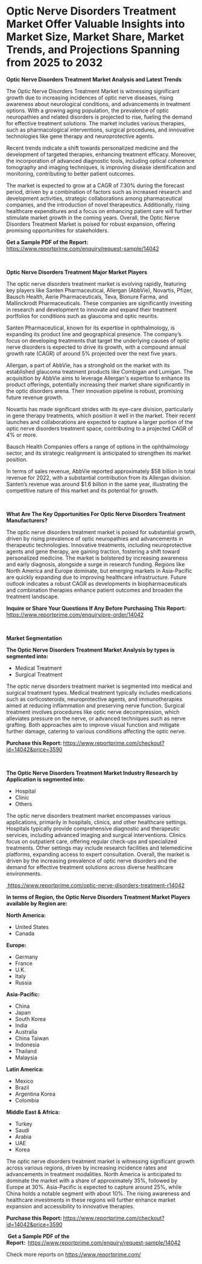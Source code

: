 <p><h1>Optic Nerve Disorders Treatment Market Offer Valuable Insights into Market Size, Market Share, Market Trends, and Projections Spanning from 2025 to 2032</h1></p><p><strong>Optic Nerve Disorders Treatment Market Analysis and Latest Trends</strong></p>
<p><p>The Optic Nerve Disorders Treatment Market is witnessing significant growth due to increasing incidences of optic nerve diseases, rising awareness about neurological conditions, and advancements in treatment options. With a growing aging population, the prevalence of optic neuropathies and related disorders is projected to rise, fueling the demand for effective treatment solutions. The market includes various therapies, such as pharmacological interventions, surgical procedures, and innovative technologies like gene therapy and neuroprotective agents.</p><p>Recent trends indicate a shift towards personalized medicine and the development of targeted therapies, enhancing treatment efficacy. Moreover, the incorporation of advanced diagnostic tools, including optical coherence tomography and imaging techniques, is improving disease identification and monitoring, contributing to better patient outcomes.</p><p>The market is expected to grow at a CAGR of 7.30% during the forecast period, driven by a combination of factors such as increased research and development activities, strategic collaborations among pharmaceutical companies, and the introduction of novel therapeutics. Additionally, rising healthcare expenditures and a focus on enhancing patient care will further stimulate market growth in the coming years. Overall, the Optic Nerve Disorders Treatment Market is poised for robust expansion, offering promising opportunities for stakeholders.</p></p>
<p><strong>Get a Sample PDF of the Report:&nbsp;</strong> <a href="https://www.reportprime.com/enquiry/request-sample/14042?utm_campaign=3547&utm_medium=2&utm_source=Github&utm_content=ia&utm_term=20032025&utm_id=optic-nerve-disorders-treatment">https://www.reportprime.com/enquiry/request-sample/14042</a></p>
<p>&nbsp;</p>
<p><strong>Optic Nerve Disorders Treatment Major Market Players</strong></p>
<p><p>The optic nerve disorders treatment market is evolving rapidly, featuring key players like Santen Pharmaceutical, Allergan (AbbVie), Novartis, Pfizer, Bausch Health, Aerie Pharmaceuticals, Teva, Bionure Farma, and Mallinckrodt Pharmaceuticals. These companies are significantly investing in research and development to innovate and expand their treatment portfolios for conditions such as glaucoma and optic neuritis.</p><p>Santen Pharmaceutical, known for its expertise in ophthalmology, is expanding its product line and geographical presence. The company’s focus on developing treatments that target the underlying causes of optic nerve disorders is expected to drive its growth, with a compound annual growth rate (CAGR) of around 5% projected over the next five years.</p><p>Allergan, a part of AbbVie, has a stronghold on the market with its established glaucoma treatment products like Combigan and Lumigan. The acquisition by AbbVie aims to leverage Allergan's expertise to enhance its product offerings, potentially increasing their market share significantly in the optic disorders arena. Their innovation pipeline is robust, promising future revenue growth.</p><p>Novartis has made significant strides with its eye-care division, particularly in gene therapy treatments, which position it well in the market. Their recent launches and collaborations are expected to capture a larger portion of the optic nerve disorders treatment space, contributing to a projected CAGR of 4% or more.</p><p>Bausch Health Companies offers a range of options in the ophthalmology sector, and its strategic realignment is anticipated to strengthen its market position. </p><p>In terms of sales revenue, AbbVie reported approximately $58 billion in total revenue for 2022, with a substantial contribution from its Allergan division. Santen’s revenue was around $1.6 billion in the same year, illustrating the competitive nature of this market and its potential for growth.</p></p>
<p>&nbsp;</p>
<p><strong>What Are The Key Opportunities For Optic Nerve Disorders Treatment Manufacturers?</strong></p>
<p><p>The optic nerve disorders treatment market is poised for substantial growth, driven by rising prevalence of optic neuropathies and advancements in therapeutic technologies. Innovative treatments, including neuroprotective agents and gene therapy, are gaining traction, fostering a shift toward personalized medicine. The market is bolstered by increasing awareness and early diagnosis, alongside a surge in research funding. Regions like North America and Europe dominate, but emerging markets in Asia-Pacific are quickly expanding due to improving healthcare infrastructure. Future outlook indicates a robust CAGR as developments in biopharmaceuticals and combination therapies enhance patient outcomes and broaden the treatment landscape.</p></p>
<p><strong>Inquire or Share Your Questions If Any Before Purchasing This Report:</strong> <a href="https://www.reportprime.com/enquiry/pre-order/14042?utm_campaign=3547&utm_medium=2&utm_source=Github&utm_content=ia&utm_term=20032025&utm_id=optic-nerve-disorders-treatment">https://www.reportprime.com/enquiry/pre-order/14042</a></p>
<p>&nbsp;</p>
<p><strong>Market Segmentation</strong></p>
<p><strong>The Optic Nerve Disorders Treatment Market Analysis by types is segmented into:</strong></p>
<p><ul><li>Medical Treatment</li><li>Surgical Treatment</li></ul></p>
<p><p>The optic nerve disorders treatment market is segmented into medical and surgical treatment types. Medical treatment typically includes medications such as corticosteroids, neuroprotective agents, and immunotherapies aimed at reducing inflammation and preserving nerve function. Surgical treatment involves procedures like optic nerve decompression, which alleviates pressure on the nerve, or advanced techniques such as nerve grafting. Both approaches aim to improve visual function and mitigate further damage, catering to various conditions affecting the optic nerve.</p></p>
<p><strong>Purchase this Report:&nbsp;</strong><a href="https://www.reportprime.com/checkout?id=14042&price=3590&utm_campaign=3547&utm_medium=2&utm_source=Github&utm_content=ia&utm_term=20032025&utm_id=optic-nerve-disorders-treatment">https://www.reportprime.com/checkout?id=14042&price=3590</a></p>
<p>&nbsp;</p>
<p><strong>The Optic Nerve Disorders Treatment Market Industry Research by Application is segmented into:</strong></p>
<p><ul><li>Hospital</li><li>Clinic</li><li>Others</li></ul></p>
<p><p>The optic nerve disorders treatment market encompasses various applications, primarily in hospitals, clinics, and other healthcare settings. Hospitals typically provide comprehensive diagnostic and therapeutic services, including advanced imaging and surgical interventions. Clinics focus on outpatient care, offering regular check-ups and specialized treatments. Other settings may include research facilities and telemedicine platforms, expanding access to expert consultation. Overall, the market is driven by the increasing prevalence of optic nerve disorders and the demand for effective treatment solutions across diverse healthcare environments.</p></p>
<p><a href="https://www.reportprime.com/optic-nerve-disorders-treatment-r14042?utm_campaign=3547&utm_medium=2&utm_source=Github&utm_content=ia&utm_term=20032025&utm_id=optic-nerve-disorders-treatment">&nbsp;https://www.reportprime.com/optic-nerve-disorders-treatment-r14042</a></p>
<p><strong>In terms of Region, the Optic Nerve Disorders Treatment Market Players available by Region are:</strong></p>
<p>
    <p> <strong> North America: </strong>
        <ul>
            <li>United States</li>
            <li>Canada</li>
        </ul>
        </p> 
    <p> <strong> Europe: </strong>
        <ul>
            <li>Germany</li>
            <li>France</li>
            <li>U.K.</li>
            <li>Italy</li>
            <li>Russia</li>
        </ul>
        </p> 
    <p> <strong> Asia-Pacific: </strong>
        <ul>
            <li>China</li>
            <li>Japan</li>
            <li>South Korea</li>
            <li>India</li>
            <li>Australia</li>
            <li>China Taiwan</li>
            <li>Indonesia</li>
            <li>Thailand</li>
            <li>Malaysia</li>
        </ul>
        </p> 
    <p> <strong> Latin America: </strong>
        <ul>
            <li>Mexico</li>
            <li>Brazil</li>
            <li>Argentina Korea</li>
            <li>Colombia</li>
        </ul>
        </p> 
    <p> <strong> Middle East & Africa: </strong>
        <ul>
            <li>Turkey</li>
            <li>Saudi</li>
            <li>Arabia</li>
            <li>UAE</li>
            <li>Korea</li>
        </ul>
    </p>
    </p>
<p><p>The optic nerve disorders treatment market is witnessing significant growth across various regions, driven by increasing incidence rates and advancements in treatment modalities. North America is anticipated to dominate the market with a share of approximately 35%, followed by Europe at 30%. Asia-Pacific is expected to capture around 25%, while China holds a notable segment with about 10%. The rising awareness and healthcare investments in these regions will further enhance market expansion and accessibility to innovative therapies.</p></p>
<p><strong>Purchase this Report: </strong><a href="https://www.reportprime.com/checkout?id=14042&price=3590&utm_campaign=3547&utm_medium=2&utm_source=Github&utm_content=ia&utm_term=20032025&utm_id=optic-nerve-disorders-treatment">https://www.reportprime.com/checkout?id=14042&price=3590</a></p>
<p>&nbsp;<strong>Get a Sample PDF of the Report:&nbsp;&nbsp;</strong><a href="https://www.reportprime.com/enquiry/request-sample/14042?utm_campaign=3547&utm_medium=2&utm_source=Github&utm_content=ia&utm_term=20032025&utm_id=optic-nerve-disorders-treatment">https://www.reportprime.com/enquiry/request-sample/14042</a></p>
<p><strong></strong></p>
<p>Check more reports on <a href="https://www.reportprime.com/?utm_campaign=3547&utm_medium=2&utm_source=Github&utm_content=ia&utm_term=20032025&utm_id=optic-nerve-disorders-treatment">https://www.reportprime.com/</a></p>